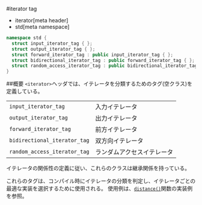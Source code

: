 #iterator tag
* iterator[meta header]
* std[meta namespace]

```cpp
namespace std {
  struct input_iterator_tag { };
  struct output_iterator_tag { };
  struct forward_iterator_tag : public input_iterator_tag { };
  struct bidirectional_iterator_tag : public forward_iterator_tag { };
  struct random_access_iterator_tag : public bidirectional_iterator_tag { };
}
```

##概要
`<iterator>`ヘッダでは、イテレータを分類するためのタグ(空クラス)を定義している。

| | |
|-----------------------------------------|-----------------------------------------|
| `input_iterator_tag` | 入力イテレータ |
| `output_iterator_tag` | 出力イテレータ |
| `forward_iterator_tag` | 前方イテレータ |
| `bidirectional_iterator_tag` | 双方向イテレータ |
| `random_access_iterator_tag` | ランダムアクセスイテレータ |

イテレータの関係性の定義に従い、これらのクラスは継承関係を持っている。

これらのタグは、コンパイル時にイテレータの分類を判定し、イテレータごとの最適な実装を選択するために使用される。
使用例は、[`distance()`](/reference/iterator/distance.md)関数の実装例を参照。

